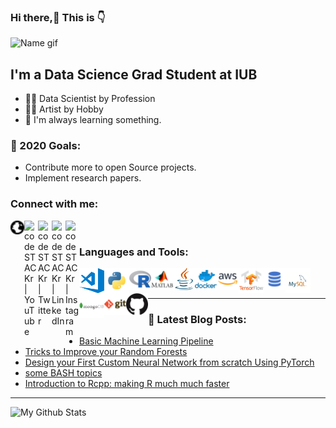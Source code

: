 ### Hi there,👋 This is 👇

![Name gif](https://github.com/Prudhvi0001/Prudhvi0001/blob/master/virtualFont.gif)

## I'm a Data Science Grad Student at IUB
- 🧑‍💻 Data Scientist by Profession
- 🧑‍🎨 Artist by Hobby
- 🌲 I'm always learning something.


### 🥅 2020 Goals:
- Contribute more to open Source projects.
- Implement research papers.
<!-- - ⚡️Fun fact: I can stand upside down 🤸‍♂️. -->

### Connect with me:

[<img align="left" alt="codeSTACKr.com" width="22px" src="https://raw.githubusercontent.com/iconic/open-iconic/master/svg/globe.svg" />][website]
[<img align="left" alt="codeSTACKr | YouTube" width="22px" src="https://cdn.jsdelivr.net/npm/simple-icons@v3/icons/kaggle.svg" />][kaggle]
[<img align="left" alt="codeSTACKr | Twitter" width="22px" src="https://cdn.jsdelivr.net/npm/simple-icons@v3/icons/twitter.svg" />][twitter]
[<img align="left" alt="codeSTACKr | LinkedIn" width="22px" src="https://cdn.jsdelivr.net/npm/simple-icons@v3/icons/linkedin.svg" />][linkedin]
[<img align="left" alt="codeSTACKr | Instagram" width="22px" src="https://cdn.jsdelivr.net/npm/simple-icons@v3/icons/instagram.svg" />][instagram]

<br />

### Languages and Tools:

[<img align="left" alt="Visual Studio Code" width="40px" src="https://raw.githubusercontent.com/github/explore/80688e429a7d4ef2fca1e82350fe8e3517d3494d/topics/visual-studio-code/visual-studio-code.png" />][resources]
[<img align="left" alt="Python" width="40px" src="https://raw.githubusercontent.com/github/explore/80688e429a7d4ef2fca1e82350fe8e3517d3494d/topics/python/python.png" />][resources]
[<img align="left" alt="R" width="35px" src="https://raw.githubusercontent.com/github/explore/80688e429a7d4ef2fca1e82350fe8e3517d3494d/topics/r/r.png" />][resources]
[<img align="left" alt="MatLab" width="35px" src="https://raw.githubusercontent.com/github/explore/80688e429a7d4ef2fca1e82350fe8e3517d3494d/topics/matlab/matlab.png" />][resources]
[<img align="left" alt="Java" width="35px" src="https://raw.githubusercontent.com/github/explore/80688e429a7d4ef2fca1e82350fe8e3517d3494d/topics/java/java.png" />][resources]
[<img align="left" alt="Docker" width="35px" src="https://raw.githubusercontent.com/github/explore/80688e429a7d4ef2fca1e82350fe8e3517d3494d/topics/docker/docker.png" />][resources]
[<img align="left" alt="AWS" width="35px" src="https://raw.githubusercontent.com/github/explore/e94815998e4e0713912fed477a1f346ec04c3da2/topics/aws/aws.png" />][resources]
[<img align="left" alt="TensorFlow" width="40px" src="https://raw.githubusercontent.com/github/explore/80688e429a7d4ef2fca1e82350fe8e3517d3494d/topics/tensorflow/tensorflow.png" />][resources]
[<img align="left" alt="SQL" width="35px" src="https://raw.githubusercontent.com/github/explore/80688e429a7d4ef2fca1e82350fe8e3517d3494d/topics/sql/sql.png" />][resources]
[<img align="left" alt="MySQL" width="40px" src="https://raw.githubusercontent.com/github/explore/80688e429a7d4ef2fca1e82350fe8e3517d3494d/topics/mysql/mysql.png" />][resources]
[<img align="left" alt="MongoDB" width="40px" src="https://raw.githubusercontent.com/github/explore/80688e429a7d4ef2fca1e82350fe8e3517d3494d/topics/mongodb/mongodb.png" />][resources]
[<img align="left" alt="Git" width="35px" src="https://raw.githubusercontent.com/github/explore/80688e429a7d4ef2fca1e82350fe8e3517d3494d/topics/git/git.png" />][resources]
[<img align="left" alt="GitHub" width="35px" src="https://raw.githubusercontent.com/github/explore/78df643247d429f6cc873026c0622819ad797942/topics/github/github.png" />][resources]


<br />
<br />

---

### 📕 Latest Blog Posts:
<!-- BLOG-POST-LIST:START -->
- [Basic Machine Learning Pipeline](https://prudhvi0001.github.io/BasicMLPipeline/)
- [Tricks to Improve your Random Forests](https://prudhvi0001.github.io/RandomForests/)
- [Design your First Custom Neural Network from scratch Using PyTorch](https://prudhvi0001.github.io/Pytorch_from_scartch/)
- [some BASH topics](https://prudhvi0001.github.io/bash/)
- [Introduction to Rcpp: making R much much faster](https://prudhvi0001.github.io/Rcpp_basic/)
<!-- BLOG-POST-LIST:END -->

---

<img align="left" alt="My Github Stats" src="https://github-readme-stats.vercel.app/api?username=Prudhvi0001&show_icons=true&hide_border=true" />


[website]: https://prudhvi0001.github.io
[twitter]: https://twitter.com/VPrudhvi0001
<!-- [youtube]: https://youtube.com/codeSTACKr -->
[instagram]: https://www.instagram.com/prudhvi.vajja/
[linkedin]: https://www.linkedin.com/in/prudhvi-vajja-22079610b/
[kaggle]: https://www.kaggle.com/prudhvivajja
[resources]: https://prudhvi0001.github.io/Resources/

